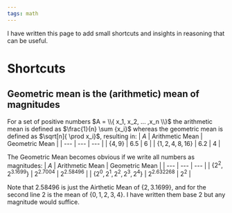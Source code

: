 ```yaml
---
tags: math
---
```


I have written this page to add small shortcuts and insights in reasoning that can be useful.

# Shortcuts

## Geometric mean is the (arithmetic) mean of magnitudes

For a set of positive numbers $A = \\{ x_1, x_2, ... ,x_n \\}$ the arithmetic mean is defined as $\frac{1}{n} \sum {x_i}$ whereas the geometric mean is defined as $\sqrt[n]{ \prod x_i}$, resulting in:
| $A$ | Arithmetic Mean | Geometric Mean |
| --- | --- | --- |
| $\{ 4,9 \}$ | $6.5$ | $6$ |
| $\{ 1,2,4,8,16 \}$ | $6.2$ | $4$ |

The Geometric Mean becomes obvious if we write all numbers as magnitudes:
| $A$ | Arithmetic Mean | Geometric Mean |
| --- | --- | --- |
| $\{ 2^2,2^{3.1699}\}$ | $2^{2.7004}$ | $2^{2.58496}$ |
| $\{ 2^0,2^1,2^2,2^3,2^4\}$ | $2^{2.632268}$ | $2^2$ |

Note that $2.58496$ is just the Airthetic Mean of $\{ 2 , 3.1699 \}$, and for the second line $2$ is the mean of $\{ 0,1,2,3,4 \}$. I have written them base $2$ but any magnitude would suffice.
